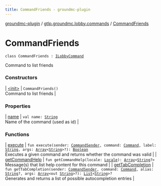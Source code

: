 ```yaml
---
title: CommandFriends - groundmc-plugin
---
```


[groundmc-plugin](../../index.html) / [gtlp.groundmc.lobby.commands](../index.html) / [CommandFriends](.)

# CommandFriends

`class CommandFriends : `[`ILobbyCommand`](../-i-lobby-command/index.html)

Command to list friends

### Constructors

| [&lt;init&gt;](-init-.html) | `CommandFriends()`<br>Command to list friends |

### Properties

| [name](name.html) | `val name: `[`String`](https://kotlinlang.org/api/latest/jvm/stdlib/kotlin/-string/index.html)<br>Name of the command (used as id) |

### Functions

| [execute](execute.html) | `fun execute(sender: `[`CommandSender`](https://hub.spigotmc.org/javadocs/spigot/org/bukkit/command/CommandSender.html)`, command: `[`Command`](https://hub.spigotmc.org/javadocs/spigot/org/bukkit/command/Command.html)`, label: `[`String`](https://kotlinlang.org/api/latest/jvm/stdlib/kotlin/-string/index.html)`, args: `[`Array`](https://kotlinlang.org/api/latest/jvm/stdlib/kotlin/-array/index.html)`<`[`String`](https://kotlinlang.org/api/latest/jvm/stdlib/kotlin/-string/index.html)`>?): `[`Boolean`](https://kotlinlang.org/api/latest/jvm/stdlib/kotlin/-boolean/index.html)<br>Executes a given command and returns whether the command was valid |
| [getCommandHelp](get-command-help.html) | `fun getCommandHelp(locale: `[`Locale`](http://docs.oracle.com/javase/6/docs/api/java/util/Locale.html)`): `[`Array`](https://kotlinlang.org/api/latest/jvm/stdlib/kotlin/-array/index.html)`<`[`String`](https://kotlinlang.org/api/latest/jvm/stdlib/kotlin/-string/index.html)`?>`<br>Message(s) that list help content for this command |
| [getTabCompletion](get-tab-completion.html) | `fun getTabCompletion(sender: `[`CommandSender`](https://hub.spigotmc.org/javadocs/spigot/org/bukkit/command/CommandSender.html)`, command: `[`Command`](https://hub.spigotmc.org/javadocs/spigot/org/bukkit/command/Command.html)`, alias: `[`String`](https://kotlinlang.org/api/latest/jvm/stdlib/kotlin/-string/index.html)`?, args: `[`Array`](https://kotlinlang.org/api/latest/jvm/stdlib/kotlin/-array/index.html)`<out `[`String`](https://kotlinlang.org/api/latest/jvm/stdlib/kotlin/-string/index.html)`>?): `[`List`](https://kotlinlang.org/api/latest/jvm/stdlib/kotlin.collections/-list/index.html)`<`[`String`](https://kotlinlang.org/api/latest/jvm/stdlib/kotlin/-string/index.html)`>?`<br>Generates and returns a list of possible autocompletion entries |

